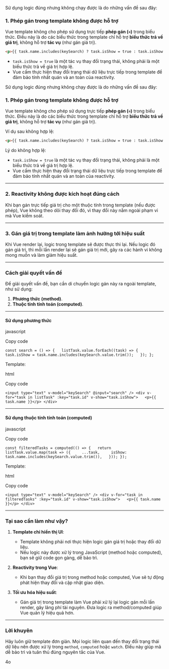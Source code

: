 
Sử dụng logic đúng nhưng không chạy được là do những vấn đề sau đây:

### 1. **Phép gán trong template không được hỗ trợ**

Vue template không cho phép sử dụng trực tiếp **phép gán (`=`)** trong biểu thức. Điều này là do các biểu thức trong template chỉ hỗ trợ **biểu thức trả về giá trị**, không hỗ trợ **tác vụ** (như gán giá trị).

```html
<p>{{ task.name.includes(keySearch) ? task.isShow = true : task.isShow = false }}</p>

```

- `task.isShow = true` là một tác vụ thay đổi trạng thái, không phải là một biểu thức trả về giá trị hợp lệ.
- Vue cấm thực hiện thay đổi trạng thái dữ liệu trực tiếp trong template để đảm bảo tính nhất quán và an toàn của reactivity.

Sử dụng logic đúng nhưng không chạy được là do những vấn đề sau đây:

### 1. **Phép gán trong template không được hỗ trợ**

Vue template không cho phép sử dụng trực tiếp **phép gán (`=`)** trong biểu thức. Điều này là do các biểu thức trong template chỉ hỗ trợ **biểu thức trả về giá trị**, không hỗ trợ **tác vụ** (như gán giá trị).

Ví dụ sau không hợp lệ:

```html
<p>{{ task.name.includes(keySearch) ? task.isShow = true : task.isShow = false }}</p>
```



Lý do không hợp lệ:

- `task.isShow = true` là một tác vụ thay đổi trạng thái, không phải là một biểu thức trả về giá trị hợp lệ.
- Vue cấm thực hiện thay đổi trạng thái dữ liệu trực tiếp trong template để đảm bảo tính nhất quán và an toàn của reactivity.

---

### 2. **Reactivity không được kích hoạt đúng cách**

Khi bạn gán trực tiếp giá trị cho một thuộc tính trong template (nếu được phép), Vue không theo dõi thay đổi đó, vì thay đổi này nằm ngoài phạm vi mà Vue kiểm soát.

---

### 3. **Gán giá trị trong template làm ảnh hưởng tới hiệu suất**

Khi Vue render lại, logic trong template sẽ được thực thi lại. Nếu logic đó gán giá trị, thì mỗi lần render lại sẽ gán giá trị mới, gây ra các hành vi không mong muốn và làm giảm hiệu suất.

---

### Cách giải quyết vấn đề

Để giải quyết vấn đề, bạn cần di chuyển logic gán này ra ngoài template, như sử dụng:

1. **Phương thức (method)**.
2. **Thuộc tính tính toán (computed)**.

---

#### Sử dụng phương thức

javascript

Copy code

`const search = () => {   listTask.value.forEach((task) => {     task.isShow = task.name.includes(keySearch.value.trim());   }); };`

Template:

html

Copy code

`<input type="text" v-model="keySearch" @input="search" /> <div v-for="task in listTask" :key="task.id" v-show="task.isShow">   <p>{{ task.name }}</p> </div>`

---

#### Sử dụng thuộc tính tính toán (computed)

javascript

Copy code

`const filteredTasks = computed(() => {   return listTask.value.map(task => ({     ...task,     isShow: task.name.includes(keySearch.value.trim()),   })); });`

Template:

html

Copy code

`<input type="text" v-model="keySearch" /> <div v-for="task in filteredTasks" :key="task.id" v-show="task.isShow">   <p>{{ task.name }}</p> </div>`

---

### Tại sao cần làm như vậy?

1. **Template chỉ hiển thị UI**:
    
    - Template không phải nơi thực hiện logic gán giá trị hoặc thay đổi dữ liệu.
    - Nếu logic này được xử lý trong JavaScript (method hoặc computed), bạn sẽ giữ code gọn gàng, dễ bảo trì.
2. **Reactivity trong Vue**:
    
    - Khi bạn thay đổi giá trị trong method hoặc computed, Vue sẽ tự động phát hiện thay đổi và cập nhật giao diện.
3. **Tối ưu hóa hiệu suất**:
    
    - Gán giá trị trong template làm Vue phải xử lý lại logic gán mỗi lần render, gây lãng phí tài nguyên. Đưa logic ra method/computed giúp Vue quản lý hiệu quả hơn.

---

### Lời khuyên

Hãy luôn giữ template đơn giản. Mọi logic liên quan đến thay đổi trạng thái dữ liệu nên được xử lý trong `method`, `computed` hoặc `watch`. Điều này giúp mã dễ bảo trì và tuân thủ đúng nguyên tắc của Vue.

4o